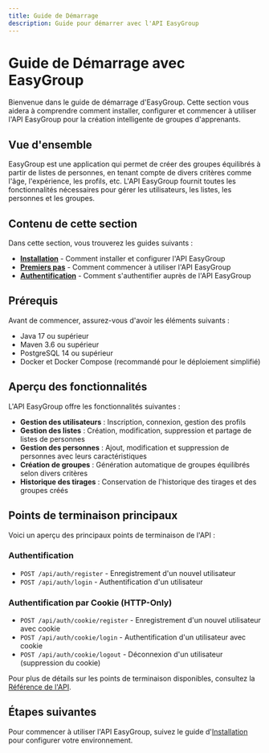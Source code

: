 ```yaml
---
title: Guide de Démarrage
description: Guide pour démarrer avec l'API EasyGroup
---
```


# Guide de Démarrage avec EasyGroup

Bienvenue dans le guide de démarrage d'EasyGroup. Cette section vous aidera à comprendre comment installer, configurer et commencer à utiliser l'API EasyGroup pour la création intelligente de groupes d'apprenants.

## Vue d'ensemble

EasyGroup est une application qui permet de créer des groupes équilibrés à partir de listes de personnes, en tenant compte de divers critères comme l'âge, l'expérience, les profils, etc. L'API EasyGroup fournit toutes les fonctionnalités nécessaires pour gérer les utilisateurs, les listes, les personnes et les groupes.

## Contenu de cette section

Dans cette section, vous trouverez les guides suivants :

- [**Installation**](/getting-started/installation) - Comment installer et configurer l'API EasyGroup
- [**Premiers pas**](/getting-started/first-steps) - Comment commencer à utiliser l'API EasyGroup
- [**Authentification**](/getting-started/authentication) - Comment s'authentifier auprès de l'API EasyGroup

## Prérequis

Avant de commencer, assurez-vous d'avoir les éléments suivants :

- Java 17 ou supérieur
- Maven 3.6 ou supérieur
- PostgreSQL 14 ou supérieur
- Docker et Docker Compose (recommandé pour le déploiement simplifié)

## Aperçu des fonctionnalités

L'API EasyGroup offre les fonctionnalités suivantes :

- **Gestion des utilisateurs** : Inscription, connexion, gestion des profils
- **Gestion des listes** : Création, modification, suppression et partage de listes de personnes
- **Gestion des personnes** : Ajout, modification et suppression de personnes avec leurs caractéristiques
- **Création de groupes** : Génération automatique de groupes équilibrés selon divers critères
- **Historique des tirages** : Conservation de l'historique des tirages et des groupes créés

## Points de terminaison principaux

Voici un aperçu des principaux points de terminaison de l'API :

### Authentification
- `POST /api/auth/register` - Enregistrement d'un nouvel utilisateur
- `POST /api/auth/login` - Authentification d'un utilisateur

### Authentification par Cookie (HTTP-Only)
- `POST /api/auth/cookie/register` - Enregistrement d'un nouvel utilisateur avec cookie
- `POST /api/auth/cookie/login` - Authentification d'un utilisateur avec cookie
- `POST /api/auth/cookie/logout` - Déconnexion d'un utilisateur (suppression du cookie)

Pour plus de détails sur les points de terminaison disponibles, consultez la [Référence de l'API](/api-reference/).

## Étapes suivantes

Pour commencer à utiliser l'API EasyGroup, suivez le guide d'[Installation](/getting-started/installation) pour configurer votre environnement.
